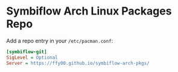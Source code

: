 # Symbiflow Arch Linux Packages Repo

Add a repo entry in your `/etc/pacman.conf`:
```ini
[symbiflow-git]
SigLevel = Optional
Server = https://ffy00.github.io/symbiflow-arch-pkgs/
```
